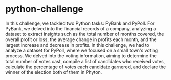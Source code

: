 # python-challenge
In this challenge, we tackled two Python tasks: PyBank and PyPoll. For PyBank, we delved into the financial records of a company, analyzing a dataset to extract insights such as the total number of months covered, the overall profit or loss, the average change in profits each month, and the largest increase and decrease in profits. In this challenge, we had to analyze a dataset for PyPoll, where we focused on a small town's voting process. We delved into the voting information, aiming to determine the total number of votes cast, compile a list of candidates who received votes, calculate the percentage of votes each candidate garnered, and declare the winner of the election both of them in Phyton.
